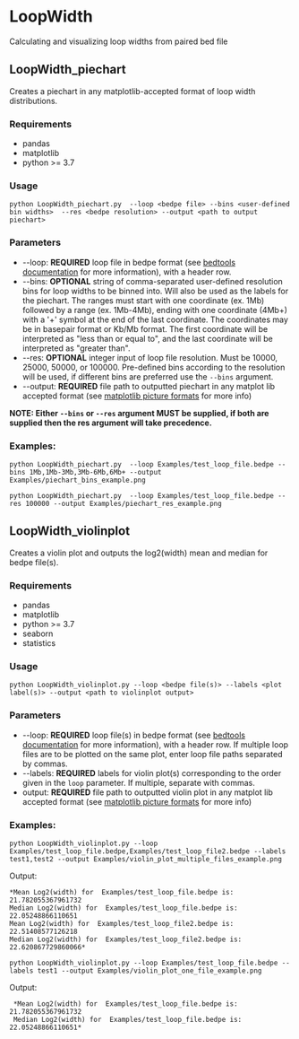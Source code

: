 # LoopWidth
Calculating and visualizing loop widths from paired bed file

## LoopWidth_piechart
Creates a piechart in any matplotlib-accepted format of loop width distributions. 

### Requirements
- pandas
- matplotlib
- python >=  3.7 


###  Usage

```{bash echo=FALSE}
python LoopWidth_piechart.py  --loop <bedpe file> --bins <user-defined bin widths>  --res <bedpe resolution> --output <path to output piechart>
```
### Parameters
- --loop: **REQUIRED** loop file in bedpe format (see [bedtools documentation](https://bedtools.readthedocs.io/en/latest/content/general-usage.html) for more information), with a header row. 
-  --bins: **OPTIONAL** string of comma-separated user-defined resolution bins for loop widths to be binned into. Will also be used as the labels for the piechart. The ranges must start with one coordinate (ex. 1Mb) followed by a range (ex. 1Mb-4Mb), ending with one coordinate (4Mb+) with a '+' symbol at the end of the last coordinate. The coordinates may be in basepair format or Kb/Mb format. The first coordinate will be interpreted as "less than or equal to", and the last coordinate will be interpreted as "greater than". 
-  --res: **OPTIONAL** integer input of loop file resolution. Must be 10000, 25000, 50000, or 100000. Pre-defined bins according to the resolution will be used, if different bins are preferred use the `--bins` argument. 
-  --output: **REQUIRED** file path to outputted piechart in any matplot lib accepted format (see [matplotlib picture formats](https://matplotlib.org/stable/api/_as_gen/matplotlib.pyplot.savefig.html) for more info)

**NOTE: Either `--bins` or `--res` argument MUST be supplied, if both are supplied then the res argument will take precedence.**


### Examples: 
```{bash echo=FALSE}
python LoopWidth_piechart.py  --loop Examples/test_loop_file.bedpe --bins 1Mb,1Mb-3Mb,3Mb-6Mb,6Mb+ --output Examples/piechart_bins_example.png
```
```{bash echo=FALSE}
python LoopWidth_piechart.py  --loop Examples/test_loop_file.bedpe --res 100000 --output Examples/piechart_res_example.png
```
## LoopWidth_violinplot
Creates a violin plot and outputs the log2(width) mean and median for bedpe file(s).

### Requirements
- pandas
- matplotlib
- python >=  3.7 
- seaborn
- statistics

###  Usage

```{bash echo=FALSE}
python LoopWidth_violinplot.py --loop <bedpe file(s)> --labels <plot label(s)> --output <path to violinplot output>

```
### Parameters
- --loop: **REQUIRED** loop file(s) in bedpe format (see [bedtools documentation](https://bedtools.readthedocs.io/en/latest/content/general-usage.html) for more information), with a header row. If multiple loop files are to be plotted on the same plot, enter loop file paths separated by commas. 
- --labels: **REQUIRED** labels for violin plot(s) corresponding to the order given in the `loop` parameter. If multiple, separate with commas. 
- output: **REQUIRED** file path to outputted violin plot in any matplot lib accepted format (see [matplotlib picture formats](https://matplotlib.org/stable/api/_as_gen/matplotlib.pyplot.savefig.html) for more info)

### Examples: 
```{bash echo=FALSE}
python LoopWidth_violinplot.py --loop Examples/test_loop_file.bedpe,Examples/test_loop_file2.bedpe --labels test1,test2 --output Examples/violin_plot_multiple_files_example.png
```
  Output: 
    
    *Mean Log2(width) for  Examples/test_loop_file.bedpe is:  21.782055367961732
    Median Log2(width) for  Examples/test_loop_file.bedpe is:  22.05248866110651
    Mean Log2(width) for  Examples/test_loop_file2.bedpe is:  22.51408577126218
    Median Log2(width) for  Examples/test_loop_file2.bedpe is:  22.620867729860066*
```{bash echo=FALSE}
python LoopWidth_violinplot.py --loop Examples/test_loop_file.bedpe --labels test1 --output Examples/violin_plot_one_file_example.png 
```
 Output:
    
     *Mean Log2(width) for  Examples/test_loop_file.bedpe is:  21.782055367961732
     Median Log2(width) for  Examples/test_loop_file.bedpe is:  22.05248866110651*
    





